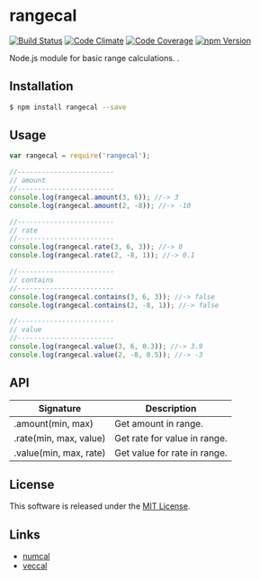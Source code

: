 rangecal
==========

<!-- Badge Start -->
<a name="badges"></a>

[![Build Status][bd_travis_shield_url]][bd_travis_url]
[![Code Climate][bd_codeclimate_shield_url]][bd_codeclimate_url]
[![Code Coverage][bd_codeclimate_coverage_shield_url]][bd_codeclimate_url]
[![npm Version][bd_npm_shield_url]][bd_npm_url]

[bd_repo_url]: https://github.com/okunishinishi/node-rangecal
[bd_travis_url]: http://travis-ci.org/okunishinishi/node-rangecal
[bd_travis_shield_url]: http://img.shields.io/travis/okunishinishi/node-rangecal.svg?style=flat
[bd_license_url]: https://github.com/okunishinishi/node-rangecal/blob/master/LICENSE
[bd_codeclimate_url]: http://codeclimate.com/github/okunishinishi/node-rangecal
[bd_codeclimate_shield_url]: http://img.shields.io/codeclimate/github/okunishinishi/node-rangecal.svg?style=flat
[bd_codeclimate_coverage_shield_url]: http://img.shields.io/codeclimate/coverage/github/okunishinishi/node-rangecal.svg?style=flat
[bd_gemnasium_url]: https://gemnasium.com/okunishinishi/node-rangecal
[bd_gemnasium_shield_url]: https://gemnasium.com/okunishinishi/node-rangecal.svg
[bd_npm_url]: http://www.npmjs.org/package/rangecal
[bd_npm_shield_url]: http://img.shields.io/npm/v/rangecal.svg?style=flat
[bd_bower_badge_url]: https://img.shields.io/bower/v/rangecal.svg?style=flat

<!-- Badge End -->


<!-- Description Start -->
<a name="description"></a>

Node.js module for basic range calculations. .

<!-- Description End -->


<!-- Overview Start -->
<a name="overview"></a>



<!-- Overview End -->


<!-- Sections Start -->
<a name="sections"></a>

<!-- Section from "doc/readme/01.Installation.md.hbs" Start -->

<a name="section-doc-readme-01-installation-md"></a>
Installation
-----

```bash
$ npm install rangecal --save
```

<!-- Section from "doc/readme/01.Installation.md.hbs" End -->

<!-- Section from "doc/readme/02.Usage.md.hbs" Start -->

<a name="section-doc-readme-02-usage-md"></a>
Usage
---------

```javascript
var rangecal = require('rangecal');

//------------------------
// amount
//------------------------
console.log(rangecal.amount(3, 6)); //-> 3
console.log(rangecal.amount(2, -8)); //-> -10

//------------------------
// rate
//------------------------
console.log(rangecal.rate(3, 6, 3)); //-> 0
console.log(rangecal.rate(2, -8, 1)); //-> 0.1

//------------------------
// contains
//------------------------
console.log(rangecal.contains(3, 6, 3)); //-> false
console.log(rangecal.contains(2, -8, 1)); //-> false

//------------------------
// value
//------------------------
console.log(rangecal.value(3, 6, 0.3)); //-> 3.9
console.log(rangecal.value(2, -8, 0.5)); //-> -3


```

<!-- Section from "doc/readme/02.Usage.md.hbs" End -->

<!-- Section from "doc/readme/03.API.md.hbs" Start -->

<a name="section-doc-readme-03-a-p-i-md"></a>
API
---

| Signature | Description |
| --------- | ----------- |
| .amount(min, max) | Get amount in range. |
| .rate(min, max, value) | Get rate for value in range. |
| .value(min, max, rate) | Get value for rate in range. |

<!-- Section from "doc/readme/03.API.md.hbs" End -->


<!-- Sections Start -->


<!-- LICENSE Start -->
<a name="license"></a>

License
-------
This software is released under the [MIT License](https://github.com/okunishinishi/node-rangecal/blob/master/LICENSE).

<!-- LICENSE End -->


<!-- Links Start -->
<a name="links"></a>

Links
------

+ [numcal](https://github.com/okunishinishi/node-numcal)
+ [veccal](https://github.com/okunishinishi/node-veccal)

<!-- Links End -->
